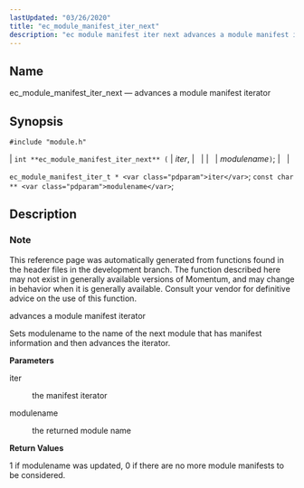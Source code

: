 ```yaml
---
lastUpdated: "03/26/2020"
title: "ec_module_manifest_iter_next"
description: "ec module manifest iter next advances a module manifest iterator int ec module manifest iter next iter modulename ec module manifest iter t iter const char modulename This reference page was automatically generated from functions found in the header files in the development branch The function described here may not..."
---
```


<a name="apis.ec_module_manifest_iter_next"></a> 
## Name

ec_module_manifest_iter_next — advances a module manifest iterator

## Synopsis

`#include "module.h"`

| `int **ec_module_manifest_iter_next** (` | <var class="pdparam">iter</var>, |   |
|   | <var class="pdparam">modulename</var>`)`; |   |

`ec_module_manifest_iter_t * <var class="pdparam">iter</var>`;
`const char ** <var class="pdparam">modulename</var>`;<a name="idp57900368"></a> 
## Description

### Note

This reference page was automatically generated from functions found in the header files in the development branch. The function described here may not exist in generally available versions of Momentum, and may change in behavior when it is generally available. Consult your vendor for definitive advice on the use of this function.

advances a module manifest iterator

Sets modulename to the name of the next module that has manifest information and then advances the iterator.

**<a name="idp57903792"></a> Parameters**

<dl class="variablelist">

<dt>iter</dt>

<dd>

the manifest iterator

</dd>

<dt>modulename</dt>

<dd>

the returned module name

</dd>

</dl>

**<a name="idp57908368"></a> Return Values**

1 if modulename was updated, 0 if there are no more module manifests to be considered.